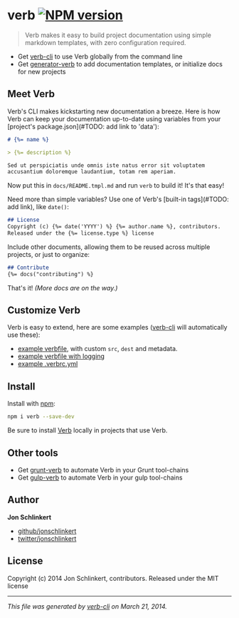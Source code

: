 # verb [![NPM version](https://badge.fury.io/js/verb.png)](http://badge.fury.io/js/verb)

> Verb makes it easy to build project documentation using simple markdown templates, with zero configuration required.

* Get [verb-cli](https://github.com/assemble/verb-cli) to use Verb globally from the command line
* Get [generator-verb](https://github.com/assemble/generator-verb) to add documentation templates, or initialize docs for new projects

## Meet Verb
Verb's CLI makes kickstarting new documentation a breeze. Here is how Verb can keep your documentation up-to-date using variables from your [project's package.json](#TODO: add link to 'data'):

```markdown
# {%= name %}

> {%= description %}

Sed ut perspiciatis unde omnis iste natus error sit voluptatem
accusantium doloremque laudantium, totam rem aperiam.
```
Now put this in `docs/README.tmpl.md` and run `verb` to build it! It's that easy!

Need more than simple variables? Use one of Verb's [built-in tags](#TODO: add link), like `date()`:

```markdown
## License
Copyright (c) {%= date('YYYY') %} {%= author.name %}, contributors.
Released under the {%= license.type %} license
```

Include other documents, allowing them to be reused across multiple projects, or just to organize:

```markdown
## Contribute
{%= docs("contributing") %}
```

That's it! _(More docs are on the way.)_

## Customize Verb

Verb is easy to extend, here are some examples ([verb-cli](https://github.com/assemble/verb-cli) will automatically use these):

* [example verbfile](https://gist.github.com/jonschlinkert/9685280), with custom `src`, `dest` and metadata.
* [example verbfile with logging](https://gist.github.com/jonschlinkert/9685144)
* [example .verbrc.yml](https://gist.github.com/jonschlinkert/9686195)

## Install
Install with [npm](npmjs.org):

```bash
npm i verb --save-dev
```

Be sure to install [Verb](https://github.com/assemble/verb) locally in projects that use Verb.

## Other tools

* Get [grunt-verb](https://github.com/assemble/grunt-verb) to automate Verb in your Grunt tool-chains
* Get [gulp-verb](https://github.com/assemble/gulp-verb) to automate Verb in your gulp tool-chains

## Author

**Jon Schlinkert**

+ [github/jonschlinkert](https://github.com/jonschlinkert)
+ [twitter/jonschlinkert](http://twitter.com/jonschlinkert)

## License
Copyright (c) 2014 Jon Schlinkert, contributors.
Released under the MIT license

***

_This file was generated by [verb-cli](https://github.com/assemble/verb-cli) on March 21, 2014._